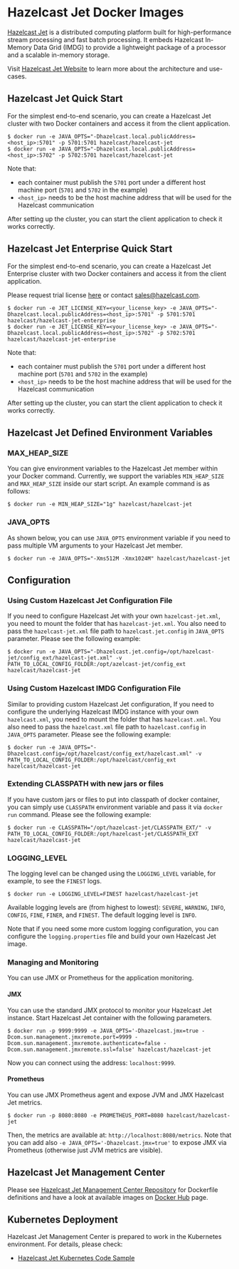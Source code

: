# Hazelcast Jet Docker Images

[Hazelcast Jet](http://jet.hazelcast.org) is a distributed computing
platform built for high-performance stream processing and fast batch
processing. It embeds Hazelcast In-Memory Data Grid (IMDG) to provide
a lightweight package of a processor and a scalable in-memory storage.

Visit [Hazelcast Jet Website](http://jet.hazelcast.org) to learn more
about the architecture and use-cases.

## Hazelcast Jet Quick Start

For the simplest end-to-end scenario, you can create a Hazelcast Jet cluster with two Docker containers and access it from the client application.

```
$ docker run -e JAVA_OPTS="-Dhazelcast.local.publicAddress=<host_ip>:5701" -p 5701:5701 hazelcast/hazelcast-jet
$ docker run -e JAVA_OPTS="-Dhazelcast.local.publicAddress=<host_ip>:5702" -p 5702:5701 hazelcast/hazelcast-jet
```

Note that:
* each container must publish the `5701` port under a different host machine port (`5701` and `5702` in the example)
* `<host_ip>` needs to be the host machine address that will be used for the Hazelcast communication

After setting up the cluster, you can start the client application to check it works correctly.

## Hazelcast Jet Enterprise Quick Start

For the simplest end-to-end scenario, you can create a Hazelcast Jet Enterprise cluster with two Docker containers and access it from the client application.

Please request trial license [here](https://hazelcast.com/hazelcast-enterprise-download/) or contact sales@hazelcast.com.


```
$ docker run -e JET_LICENSE_KEY=<your_license_key> -e JAVA_OPTS="-Dhazelcast.local.publicAddress=<host_ip>:5701" -p 5701:5701 hazelcast/hazelcast-jet-enterprise
$ docker run -e JET_LICENSE_KEY=<your_license_key> -e JAVA_OPTS="-Dhazelcast.local.publicAddress=<host_ip>:5702" -p 5702:5701 hazelcast/hazelcast-jet-enterprise
```

Note that:
* each container must publish the `5701` port under a different host machine port (`5701` and `5702` in the example)
* `<host_ip>` needs to be the host machine address that will be used for the Hazelcast communication

After setting up the cluster, you can start the client application to check it works correctly.

## Hazelcast Jet Defined Environment Variables

### MAX_HEAP_SIZE

You can give environment variables to the Hazelcast Jet member within your Docker command. Currently, we support the variables  `MIN_HEAP_SIZE` and `MAX_HEAP_SIZE` inside our start script. An example command is as follows:

```
$ docker run -e MIN_HEAP_SIZE="1g" hazelcast/hazelcast-jet
```

### JAVA_OPTS

As shown below, you can use `JAVA_OPTS` environment variable if you need to pass multiple VM arguments to your Hazelcast Jet member.

```
$ docker run -e JAVA_OPTS="-Xms512M -Xmx1024M" hazelcast/hazelcast-jet
```

## Configuration

### Using Custom Hazelcast Jet Configuration File

If you need to configure Hazelcast Jet with your own `hazelcast-jet.xml`, you need to mount the folder that has `hazelcast-jet.xml`. You also need to pass the `hazelcast-jet.xml` file path to `hazelcast.jet.config` in `JAVA_OPTS` parameter. Please see the following example:

```
$ docker run -e JAVA_OPTS="-Dhazelcast.jet.config=/opt/hazelcast-jet/config_ext/hazelcast-jet.xml" -v PATH_TO_LOCAL_CONFIG_FOLDER:/opt/azelcast-jet/config_ext hazelcast/hazelcast-jet
```

### Using Custom Hazelcast IMDG Configuration File

Similar to providing custom Hazelcast Jet configuration, If you need to configure the underlying Hazelcast IMDG instance with your own `hazelcast.xml`, you need to mount the folder that has `hazelcast.xml`. You also need to pass the `hazelcast.xml` file path to `hazelcast.config` in `JAVA_OPTS` parameter. Please see the following example:

```
$ docker run -e JAVA_OPTS="-Dhazelcast.config=/opt/hazelcast/config_ext/hazelcast.xml" -v PATH_TO_LOCAL_CONFIG_FOLDER:/opt/hazelcast/config_ext hazelcast/hazelcast-jet
```


### Extending CLASSPATH with new jars or files

If you have custom jars or files to put into classpath of docker container, you can simply use `CLASSPATH` environment variable and pass it via `docker run` command. Please see the following example:

```
$ docker run -e CLASSPATH="/opt/hazelcast-jet/CLASSPATH_EXT/" -v PATH_TO_LOCAL_CONFIG_FOLDER:/opt/hazelcast-jet/CLASSPATH_EXT hazelcast/hazelcast-jet
```

### LOGGING_LEVEL

The logging level can be changed using the `LOGGING_LEVEL` variable, for example, to see the `FINEST` logs.

```
$ docker run -e LOGGING_LEVEL=FINEST hazelcast/hazelcast-jet
```

Available logging levels are (from highest to lowest): `SEVERE`, `WARNING`, `INFO`, `CONFIG`, `FINE`, `FINER`, and `FINEST`. The default logging level is `INFO`.

Note that if you need some more custom logging configuration, you can configure the `logging.properties` file and build your own Hazelcast Jet image.

### Managing and Monitoring

You can use JMX or Prometheus for the application monitoring.

#### JMX

You can use the standard JMX protocol to monitor your Hazelcast Jet instance. Start Hazelcast Jet container with the following parameters.

```
$ docker run -p 9999:9999 -e JAVA_OPTS='-Dhazelcast.jmx=true -Dcom.sun.management.jmxremote.port=9999 -Dcom.sun.management.jmxremote.authenticate=false -Dcom.sun.management.jmxremote.ssl=false' hazelcast/hazelcast-jet
```
Now you can connect using the address: `localhost:9999`.

#### Prometheus

You can use JMX Prometheus agent and expose JVM and JMX Hazelcast Jet metrics.

```
$ docker run -p 8080:8080 -e PROMETHEUS_PORT=8080 hazelcast/hazelcast-jet
```

Then, the metrics are available at: `http://localhost:8080/metrics`. Note that you can add also `-e JAVA_OPTS='-Dhazelcast.jmx=true'` to expose JMX via Prometheus (otherwise just JVM metrics are visible).

## Hazelcast Jet Management Center

Please see [Hazelcast Jet Management Center Repository](https://github.com/hazelcast/hazelcast-jet-management-center-docker) for Dockerfile definitions and have a look at available images on [Docker Hub](https://store.docker.com/community/images/hazelcast/hazelcast-jet-management-center) page.


## Kubernetes Deployment

Hazelcast Jet Management Center is prepared to work in the Kubernetes environment. For details, please check:

* [Hazelcast Jet Kubernetes Code Sample](examples)

